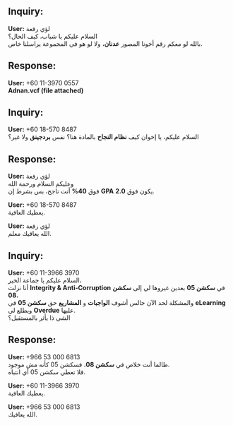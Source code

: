 ## Inquiry:
**User:** لؤي رفعة  
السلام عليكم يا شباب، كيف الحال؟  
بالله لو معكم رقم أخونا المصور **عدنان**، ولا لو هو في المجموعة يراسلنا خاص.  

## Response:
**User:** +60 11-3970 0557  
**Adnan.vcf (file attached)**  


## Inquiry:
**User:** +60 18-570 8487  
السلام عليكم، يا إخوان كيف **نظام النجاح** بالمادة هنا؟ نفس **بردجينق** ولا غير؟  

## Response:
**User:** لؤي رفعة  
وعليكم السلام ورحمة الله  
فوق **40%** أنت ناجح، بس بشرط إن **GPA** يكون فوق **2.0**.  

**User:** +60 18-570 8487  
يعطيك العافية.  

**User:** لؤي رفعة  
الله يعافيك معلم.  


## Inquiry:
**User:** +60 11-3966 3970  
السلام عليكم يا جماعة الخير،  
أنا نزلت **Integrity & Anti-Corruption** في **سكشن 05** بعدين غيروها لي إلى **سكشن 08**،  
والمشكلة لحد الآن جالس أشوف **الواجبات** و **المشاريع** حق **سكشن 05** في **eLearning** ويطلع لي **Overdue** عليها.  
الشي ذا يأثر بالمستقبل؟  

## Response:
**User:** +966 53 000 6813  
طالما أنت خلاص في **سكشن 08**، فسكشن 05 كأنه مش موجود.  
فلا تعطي سكشن 05 أي انتباه.  

**User:** +60 11-3966 3970  
يعطيك العافية.  

**User:** +966 53 000 6813  
الله يعافيك.  




